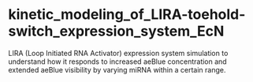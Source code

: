 # kinetic_modeling_of_LIRA-toehold-switch_expression_system_EcN
LIRA (Loop Initiated RNA Activator) expression system simulation to understand how it responds to increased aeBlue concentration and extended aeBlue visibility by varying miRNA within a certain range.
